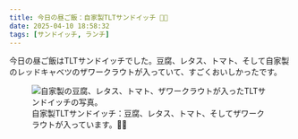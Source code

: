 ```yaml
---
title: 今日の昼ご飯：自家製TLTサンドイッチ 🥪🍅
date: 2025-04-10 18:58:32
tags: [サンドイッチ, ランチ]
---
```

今日の昼ご飯はTLTサンドイッチでした。豆腐、レタス、トマト、そして自家製のレッドキャベツのザワークラウトが入っていて、すごくおいしかったです。

<!-- markdownlint-disable no-inline-html -->
<figure>
  <img src="/images/2025-04-10/lunch.webp" alt="自家製の豆腐、レタス、トマト、ザワークラウトが入ったTLTサンドイッチの写真。">
  <figcaption>自家製TLTサンドイッチ：豆腐、レタス、トマト、そしてザワークラウトが入っています。🥪🍅</figcaption>
</figure>
